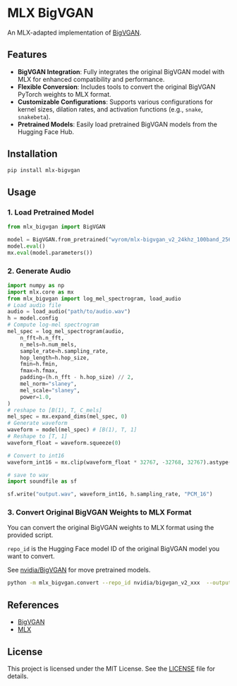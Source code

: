 # MLX BigVGAN

An MLX-adapted implementation of [BigVGAN](https://github.com/NVIDIA/BigVGAN).

## Features

- **BigVGAN Integration**: Fully integrates the original BigVGAN model with MLX for enhanced compatibility and performance.
- **Flexible Conversion**: Includes tools to convert the original BigVGAN PyTorch weights to MLX format.
- **Customizable Configurations**: Supports various configurations for kernel sizes, dilation rates, and activation functions (e.g., `snake`, `snakebeta`).
- **Pretrained Models**: Easily load pretrained BigVGAN models from the Hugging Face Hub.

## Installation

```bash
pip install mlx-bigvgan
```

## Usage


### 1. Load Pretrained Model
```python
from mlx_bigvgan import BigVGAN

model = BigVGAN.from_pretrained("wyrom/mlx-bigvgan_v2_24khz_100band_256x")
model.eval()
mx.eval(model.parameters())
```


### 2. Generate Audio
```python
import numpy as np
import mlx.core as mx
from mlx_bigvgan import log_mel_spectrogram, load_audio
# Load audio file
audio = load_audio("path/to/audio.wav")
h = model.config
# Compute log-mel spectrogram
mel_spec = log_mel_spectrogram(audio,
    n_fft=h.n_fft,
    n_mels=h.num_mels,
    sample_rate=h.sampling_rate,
    hop_length=h.hop_size,
    fmin=h.fmin,
    fmax=h.fmax,
    padding=(h.n_fft - h.hop_size) // 2,
    mel_norm="slaney",
    mel_scale="slaney",
    power=1.0,
)
# reshape to [B(1), T, C_mels]
mel_spec = mx.expand_dims(mel_spec, 0)
# Generate waveform
waveform = model(mel_spec) # [B(1), T, 1]
# Reshape to [T, 1]
waveform_float = waveform.squeeze(0)

# Convert to int16
waveform_int16 = mx.clip(waveform_float * 32767, -32768, 32767).astype(mx.int16)

# save to wav
import soundfile as sf

sf.write("output.wav", waveform_int16, h.sampling_rate, "PCM_16")
```

### 3. Convert Original BigVGAN Weights to MLX Format

You can convert the original BigVGAN weights to MLX format using the provided script. 

`repo_id` is the Hugging Face model ID of the original BigVGAN model you want to convert. 

See [nvidia/BigVGAN](https://huggingface.co/collections/nvidia/bigvgan-66959df3d97fd7d98d97dc9a) for move pretrained models.

```bash
python -m mlx_bigvgan.convert --repo_id nvidia/bigvgan_v2_xxx  --output_dir mlx_models
```

## References

- [BigVGAN](https://github.com/NVIDIA/BigVGAN)
- [MLX](https://github.com/ml-explore/mlx)

## License

This project is licensed under the MIT License. See the [LICENSE](LICENSE) file for details.

